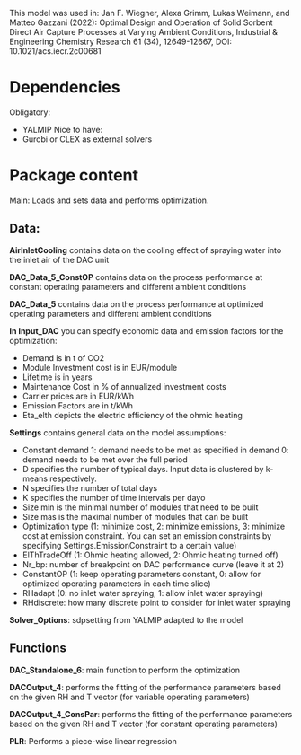 This model was used in:
Jan F. Wiegner, Alexa Grimm, Lukas Weimann, and Matteo Gazzani (2022): Optimal Design and Operation of Solid Sorbent Direct Air Capture Processes at Varying Ambient Conditions, Industrial & Engineering Chemistry Research 61 (34), 12649-12667, DOI: 10.1021/acs.iecr.2c00681

# Dependencies
Obligatory:
-	YALMIP
Nice to have:
-	Gurobi or CLEX as external solvers


# Package content
Main: Loads and sets data and performs optimization.

## Data:

**AirInletCooling** contains data on the cooling effect of spraying water into the inlet air of the DAC unit

**DAC_Data_5_ConstOP** contains data on the process performance at constant operating parameters and different ambient conditions

**DAC_Data_5** contains data on the process performance at optimized operating parameters and different ambient conditions

**In Input_DAC** you can specify economic data and emission factors for the optimization:
  -	Demand is in t of CO2
  -	Module Investment cost is in EUR/module
  -	Lifetime is in years
  -	Maintenance Cost in % of annualized investment costs
  -	Carrier prices are in EUR/kWh
  -	Emission Factors are in t/kWh
  -	Eta_elth depicts the electric efficiency of the ohmic heating

**Settings** contains general data on the model assumptions:
  -	  Constant demand
      1: demand needs to be met as specified in demand
      0: demand needs to be met over the full period
  - D specifies the number of typical days. Input data is clustered by k-means respectively.
  - N specifies the number of total days
  - K specifies the number of time intervals per dayo
  - Size min is the minimal number of modules that need to be built
  - Size mas is the maximal number of modules that can be built
  - Optimization type (1: minimize cost, 2: minimize emissions, 3: minimize cost at emission constraint. You can set an emission constraints by specifying Settings.EmissionConstraint to a certain value)
  - ElThTradeOff (1: Ohmic heating allowed, 2: Ohmic heating turned off)
  - Nr_bp: number of breakpoint on DAC performance curve (leave it at 2)
  - ConstantOP (1: keep operating parameters constant, 0: allow for optimized operating parameters in each time slice)
  - RHadapt (0: no inlet water spraying, 1: allow inlet water spraying)
  - RHdiscrete: how many discrete point to consider for inlet water spraying

**Solver_Options**: sdpsetting from YALMIP adapted to the model

## Functions
**DAC_Standalone_6**: main function to perform the optimization

**DACOutput_4**: performs the fitting of the performance parameters based on the given RH and T vector (for variable operating parameters)

**DACOutput_4_ConsPar**: performs the fitting of the performance parameters based on the given RH and T vector (for constant operating parameters)

**PLR**: Performs a piece-wise linear regression

